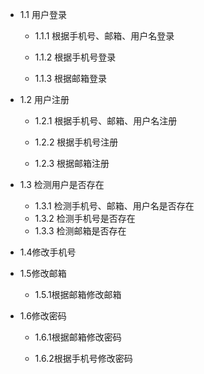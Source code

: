 
* 1.1 用户登录

    * 1.1.1 根据手机号、邮箱、用户名登录

    * 1.1.2 根据手机号登录

    * 1.1.3 根据邮箱登录


* 1.2 用户注册

    * 1.2.1 根据手机号、邮箱、用户名注册

    * 1.2.2 根据手机号注册

    * 1.2.3 根据邮箱注册


* 1.3 检测用户是否存在

    * 1.3.1 检测手机号、邮箱、用户名是否存在
    * 1.3.2 检测手机号是否存在
    * 1.3.3 检测邮箱是否存在

* 1.4修改手机号


* 1.5修改邮箱

    * 1.5.1根据邮箱修改邮箱


 * 1.6修改密码

    * 1.6.1根据邮箱修改密码

    * 1.6.2根据手机号修改密码      